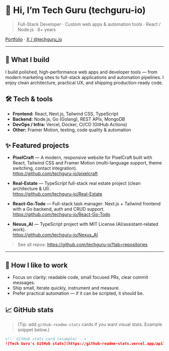 # 👋 Hi, I’m Tech Guru (techguru-io)

> Full-Stack Developer · Custom web apps & automation tools · React / Node.js · 8+ years

[Portfolio](https://techguru-portfolio.vercel.app/) · [X / @techguru_io](https://x.com/techguru_io)

---

## 🔭 What I build
I build polished, high-performance web apps and developer tools — from modern marketing sites to full-stack applications and automation pipelines. I enjoy clean architecture, practical UX, and shipping production-ready code.

## 🛠️ Tech & tools
- **Frontend:** React, Next.js, Tailwind CSS, TypeScript  
- **Backend:** Node.js, Go (Golang), REST APIs, MongoDB  
- **DevOps / Infra:** Vercel, Docker, CI/CD (GitHub Actions)  
- **Other:** Framer Motion, testing, code quality & automation

## ✨ Featured projects
- **PixelCraft** — A modern, responsive website for PixelCraft built with React, Tailwind CSS and Framer Motion (multi-language support, theme switching, contact integration).  
  https://github.com/techguru-io/pixelcraft

- **Real-Estate** — TypeScript full-stack real estate project (clean architecture & UI).  
  https://github.com/techguru-io/Real-Estate

- **React-Go-Todo** — Full-stack task manager: Next.js + Tailwind frontend with a Go backend, auth and CRUD support.  
  https://github.com/techguru-io/React-Go-Todo

- **Nexus_AI** — TypeScript project with MIT License (AI/assistant-related work).  
  https://github.com/techguru-io/Nexus_AI

> See all repos: https://github.com/techguru-io?tab=repositories

---

## 🧩 How I like to work
- Focus on clarity: readable code, small focused PRs, clear commit messages.  
- Ship small, iterate quickly, instrument and measure.  
- Prefer practical automation — if it can be scripted, it should be.

## 📈 GitHub stats
> (Tip: add `github-readme-stats` cards if you want visual stats. Example snippet below.)

```md
<!-- GitHub stats card (example) -->
![Tech Guru's GitHub stats](https://github-readme-stats.vercel.app/api?username=techguru-io&show_icons=true&theme=radical)
